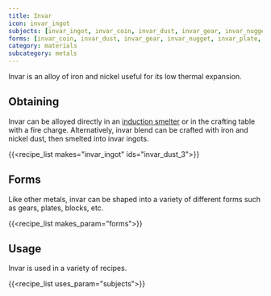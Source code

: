 ```yaml
---
title: Invar
icon: invar_ingot
subjects: [invar_ingot, invar_coin, invar_dust, invar_gear, invar_nugget, invar_plate, invar_block]
forms: [invar_coin, invar_dust, invar_gear, invar_nugget, invar_plate, invar_block]
category: materials
subcategory: metals
---
```


Invar is an alloy of iron and nickel useful for its low thermal expansion.

Obtaining
---------
Invar can be alloyed directly in an [induction smelter](../../expansion/induction-smelter/) or in the crafting table with a fire charge. Alternatively, invar blend can be crafted with iron and nickel dust, then smelted into invar ingots.

{{<recipe_list makes="invar_ingot" ids="invar_dust_3">}}


Forms
---------
Like other metals, invar can be shaped into a variety of different forms such as gears, plates, blocks, etc.

{{<recipe_list makes_param="forms">}}


Usage
-----
Invar is used in a variety of recipes.

{{<recipe_list uses_param="subjects">}}
